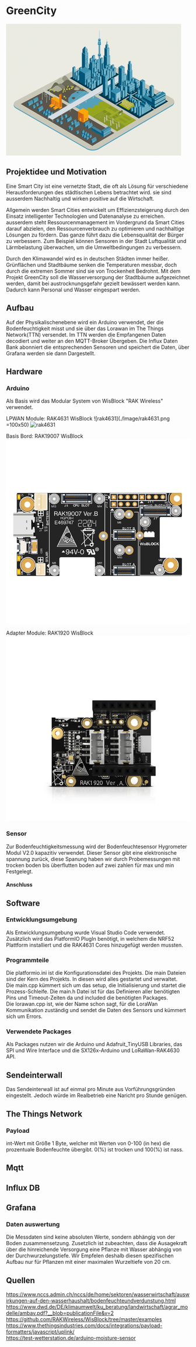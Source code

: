# GreenCity
![gif](./Image/giphy.gif)

## Projektidee und Motivation
Eine Smart City ist eine vernetzte Stadt, die oft als Lösung für verschiedene Herausforderungen des städtischen Lebens betrachtet wird. sie sind ausserdem Nachhaltig und wirken positive auf die Wirtschaft.

Allgemein werden Smart Cities entwickelt um Effizienzsteigerung durch den Einsatz intelligenter Technologien und Datenanalyse zu erreichen. ausserdem steht Ressourcenmanagement im Vordergrund da Smart Cities darauf abzielen, den Ressourcenverbrauch zu optimieren und nachhaltige Lösungen zu fördern. Das ganze führt dazu die Lebensqualität der Bürger zu verbessern. Zum Beispiel können Sensoren in der Stadt Luftqualität und Lärmbelastung überwachen, um die Umweltbedingungen zu verbessern.

Durch den Klimawandel wird es in deutschen Städten immer heißer. Grünflächen und Stadtbäume senken die Temperaturen messbar, doch durch die extremen Sommer sind sie von Trockenheit Bedrohnt. Mit dem Projekt GreenCity soll die Wasserversorgung der Stadtbäume aufgezeichnet werden, damit bei austrocknungsgefahr gezielt  bewässert werden kann. Dadurch kann Personal und Wasser eingespart werden.


## Aufbau
Auf der Physikalischenebene wird ein Arduino verwendet, der die Bodenfeuchtigkeit misst und sie über das Lorawan im The Things Network(TTN) versendet. Im TTN werden die Empfangenen Daten decodiert und weiter an den MQTT-Broker Übergeben. Die Influx Daten Bank abonniert die entsprechenden Sensoren und speichert die Daten, über Grafana werden sie dann Dargestellt.


## Hardware 

### Arduino 
Als Basis wird das Modular System von WisBlock "RAK Wireless" verwendet.

LPWAN Module:     RAK4631 WisBlock 
![rak4631](./Image/rak4631.png =100x50)
<img src="rak4631.jpg" alt="rak4631" width="200px"/>

Basis Bord:       RAK19007 WisBlock 
![rak19007](./Image/RAK19007.png)

Adapter Module:   RAK1920 WisBlock  
![rak1920](./Image/RAK1920.png)

### Sensor 
Zur Bodenfeuchtigkeitsmessung wird der Bodenfeuchtesensor Hygrometer Modul V2.0 kapazitiv verwendet. Dieser Sensor gibt eine elektronische spannung zurück, diese Spanung haben wir durch Probemessungen mit trocken boden bis überflutten boden auf zwei zahlen für max und min Festgelegt.

#### Anschluss


## Software 

### Entwicklungsumgebung
Als Entwicklungsumgebung wurde Visual Studio Code verwendet. Zusätzlich wird das PlatformIO PlugIn benötigt, in welchem die NRF52 Plattform installiert und die RAK4631 Cores hinzugefügt werden mussten. 

### Programmteile
Die platformio.ini ist die Konfigurationsdatei des Projekts. 
Die main Dateien sind der Kern des Projekts. In diesen wird alles gestartet und verwaltet.  
Die main.cpp kümmert sich um das setup, die Initialisierung und startet die Prozess-Schleife. Die main.h Datei ist für das Definieren aller benötigten Pins und Timeout-Zeiten da und included die benötigten Packages.  
Die lorawan.cpp ist, wie der Name schon sagt, für die LoraWan Kommunikation zuständig und sendet die Daten des Sensors und kümmert sich um Errors.  

### Verwendete Packages
Als Packages nutzen wir die Arduino und Adafruit_TinyUSB Libraries, das SPI und Wire Interface und die SX126x-Arduino und LoRaWan-RAK4630 API. 


## Sendeinterwall 
Das Sendeinterwall ist auf einmal pro Minute aus Vorführungsgründen eingestellt. Jedoch würde im Realbetrieb eine Naricht pro Stunde genügen.

## The Things Network 

### Payload
int-Wert mit Größe 1 Byte, welcher mit Werten von 0-100 (in hex) die prozentuale Bodenfeuchte übergibt. 0(%) ist trocken und 100(%) ist nass. 

##  Mqtt

## Influx DB 

## Grafana 

### Daten auswertung 
Die Messdaten sind keine absoluten Werte, sondern abhängig von der Boden zusammensetzung. Zusetzlich ist zubeachten, dass die Ausagekraft über die hinreichende Versorgung eine Pflanze mit Wasser abhängig 
von der Durchwurzelungstiefe. Wir Empfelen deshalb diesen spezifischen Aufbau nur für Pflanzen mit einer maximalen Wurzeltiefe von 20 cm.


## Quellen
https://www.nccs.admin.ch/nccs/de/home/sektoren/wasserwirtschaft/auswirkungen-auf-den-wasserhaushalt/bodenfeuchteundverdunstung.html
https://www.dwd.de/DE/klimaumwelt/ku_beratung/landwirtschaft/agrar_modelle/ambav.pdf?__blob=publicationFile&v=2  
https://github.com/RAKWireless/WisBlock/tree/master/examples  
https://www.thethingsindustries.com/docs/integrations/payload-formatters/javascript/uplink/  
https://test-wetterstation.de/arduino-moisture-sensor  


